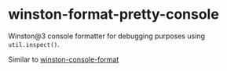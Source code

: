 # winston-format-pretty-console

Winston@3 console formatter for debugging purposes using `util.inspect()`.

Similar to [winston-console-format](https://github.com/duccio/winston-console-format)
